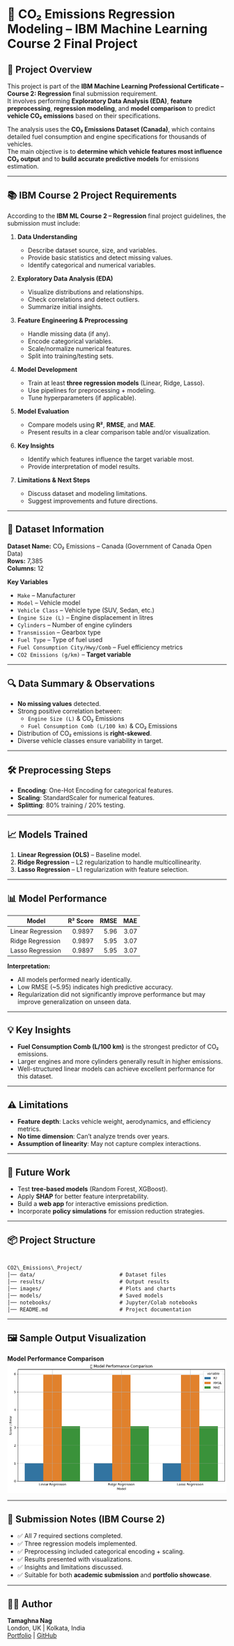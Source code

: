 # 🚗 CO₂ Emissions Regression Modeling – IBM Machine Learning Course 2 Final Project

## 📜 Project Overview
This project is part of the **IBM Machine Learning Professional Certificate – Course 2: Regression** final submission requirement.  
It involves performing **Exploratory Data Analysis (EDA)**, **feature preprocessing**, **regression modeling**, and **model comparison** to predict **vehicle CO₂ emissions** based on their specifications.

The analysis uses the **CO₂ Emissions Dataset (Canada)**, which contains detailed fuel consumption and engine specifications for thousands of vehicles.  
The main objective is to **determine which vehicle features most influence CO₂ output** and to **build accurate predictive models** for emissions estimation.

---

## 📚 IBM Course 2 Project Requirements
According to the **IBM ML Course 2 – Regression** final project guidelines, the submission must include:

1. **Data Understanding**
   - Describe dataset source, size, and variables.
   - Provide basic statistics and detect missing values.
   - Identify categorical and numerical variables.

2. **Exploratory Data Analysis (EDA)**
   - Visualize distributions and relationships.
   - Check correlations and detect outliers.
   - Summarize initial insights.

3. **Feature Engineering & Preprocessing**
   - Handle missing data (if any).
   - Encode categorical variables.
   - Scale/normalize numerical features.
   - Split into training/testing sets.

4. **Model Development**
   - Train at least **three regression models** (Linear, Ridge, Lasso).
   - Use pipelines for preprocessing + modeling.
   - Tune hyperparameters (if applicable).

5. **Model Evaluation**
   - Compare models using **R²**, **RMSE**, and **MAE**.
   - Present results in a clear comparison table and/or visualization.

6. **Key Insights**
   - Identify which features influence the target variable most.
   - Provide interpretation of model results.

7. **Limitations & Next Steps**
   - Discuss dataset and modeling limitations.
   - Suggest improvements and future directions.

---

## 📂 Dataset Information

**Dataset Name:** CO₂ Emissions – Canada (Government of Canada Open Data)  
**Rows:** 7,385  
**Columns:** 12  

**Key Variables**
- `Make` – Manufacturer
- `Model` – Vehicle model
- `Vehicle Class` – Vehicle type (SUV, Sedan, etc.)
- `Engine Size (L)` – Engine displacement in litres
- `Cylinders` – Number of engine cylinders
- `Transmission` – Gearbox type
- `Fuel Type` – Type of fuel used
- `Fuel Consumption City/Hwy/Comb` – Fuel efficiency metrics
- `CO2 Emissions (g/km)` – **Target variable**

---

## 🔍 Data Summary & Observations
- **No missing values** detected.
- Strong positive correlation between:
  - `Engine Size (L)` & CO₂ Emissions
  - `Fuel Consumption Comb (L/100 km)` & CO₂ Emissions
- Distribution of CO₂ emissions is **right-skewed**.
- Diverse vehicle classes ensure variability in target.

---

## 🛠️ Preprocessing Steps
- **Encoding**: One-Hot Encoding for categorical features.
- **Scaling**: StandardScaler for numerical features.
- **Splitting**: 80% training / 20% testing.

---

## 📈 Models Trained
1. **Linear Regression (OLS)** – Baseline model.
2. **Ridge Regression** – L2 regularization to handle multicollinearity.
3. **Lasso Regression** – L1 regularization with feature selection.

---

## 📊 Model Performance

| Model              | R² Score | RMSE  | MAE  |
|--------------------|---------:|------:|-----:|
| Linear Regression  | 0.9897   | 5.96  | 3.07 |
| Ridge Regression   | 0.9897   | 5.95  | 3.07 |
| Lasso Regression   | 0.9897   | 5.95  | 3.07 |

**Interpretation:**
- All models performed nearly identically.
- Low RMSE (~5.95) indicates high predictive accuracy.
- Regularization did not significantly improve performance but may improve generalization on unseen data.

---

## 💡 Key Insights
- **Fuel Consumption Comb (L/100 km)** is the strongest predictor of CO₂ emissions.
- Larger engines and more cylinders generally result in higher emissions.
- Well-structured linear models can achieve excellent performance for this dataset.

---

## ⚠️ Limitations
- **Feature depth**: Lacks vehicle weight, aerodynamics, and efficiency metrics.
- **No time dimension**: Can’t analyze trends over years.
- **Assumption of linearity**: May not capture complex interactions.

---

## 🚀 Future Work
- Test **tree-based models** (Random Forest, XGBoost).
- Apply **SHAP** for better feature interpretability.
- Build a **web app** for interactive emissions prediction.
- Incorporate **policy simulations** for emission reduction strategies.

---

## 📦 Project Structure
```

CO2\_Emissions\_Project/
│── data/                           # Dataset files
│── results/                        # Output results
│── images/                         # Plots and charts
│── models/                         # Saved models
│── notebooks/                      # Jupyter/Colab notebooks
│── README.md                       # Project documentation

```

---
## 🖼️ Sample Output Visualization
**Model Performance Comparison**  
![Model Comparison](download%20-%202025-08-07T230239.746.png)


---

## 🏫 Submission Notes (IBM Course 2)
- ✅ All 7 required sections completed.
- ✅ Three regression models implemented.
- ✅ Preprocessing included categorical encoding + scaling.
- ✅ Results presented with visualizations.
- ✅ Insights and limitations discussed.
- ✅ Suitable for both **academic submission** and **portfolio showcase**.

---

## 👨‍💻 Author
**Tamaghna Nag**  
London, UK | Kolkata, India  
[Portfolio](https://tamaghnatech.in) | [GitHub](https://github.com/Tamaghnatech)

